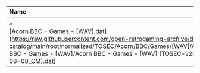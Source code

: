 |Name|Size|
|:---|---:|
|[..](../index.html)|DIR|
|[Acorn BBC - Games - [WAV].dat](https://raw.githubusercontent.com/open-retrogaming-archive/dat-catalog/main/root/normalized/TOSEC/Acorn/BBC/Games/[WAV]/Acorn BBC - Games - [WAV]/Acorn BBC - Games - [WAV] (TOSEC-v2022-06-08_CM).dat)|1104|

